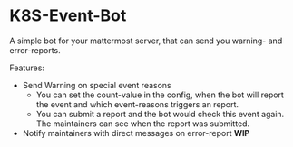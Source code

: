# K8S-Event-Bot

A simple bot for your mattermost server, that can send you warning- and error-reports.

Features:
 * Send Warning on special event reasons
   * You can set the count-value in the config, when the bot will report the event and which event-reasons triggers an report.
   * You can submit a report and the bot would check this event again. The maintainers can see when the report was submitted.
 * Notify maintainers with direct messages on error-report **WIP**
